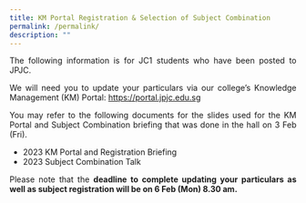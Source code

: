 ```yaml
---
title: KM Portal Registration & Selection of Subject Combination
permalink: /permalink/
description: ""
---
```

<div align=justify>

<p>The following information is for JC1 students who have been posted to JPJC.</P>

<p>We will need you to update your particulars via our college’s Knowledge Management (KM) Portal: <a href="https://portal.jpjc.edu.sg">https://portal.jpjc.edu.sg</a></p>

<p>You may refer to the following documents for the slides used for the KM Portal and Subject Combination briefing that was done in the hall on 3 Feb (Fri).</p>

<p><ul><li>2023 KM Portal and Registration Briefing</li>
<li>2023 Subject Combination Talk</li></ul></p>

<p>Please note that the <b>deadline to complete updating your particulars as well as subject registration will be on 6 Feb (Mon) 8.30 am.</b>	</p>
</div>